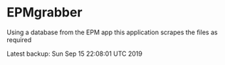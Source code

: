 # EPMgrabber
Using a database from the EPM app this application scrapes the files as required


Latest backup: Sun Sep 15 22:08:01 UTC 2019
